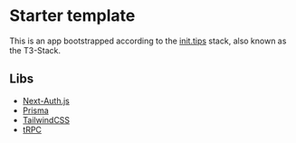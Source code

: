 # Starter template

This is an app bootstrapped according to the [init.tips](https://init.tips) stack, also known as the T3-Stack.

## Libs

- [Next-Auth.js](https://next-auth.js.org)
- [Prisma](https://prisma.io)
- [TailwindCSS](https://tailwindcss.com)
- [tRPC](https://trpc.io)


